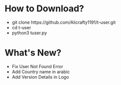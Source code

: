 <h1>How to Download?</h1>
<ul>
  <li>git clone https://github.com/Alicrafty1191/t-user.git</li>
  <li>cd t-user </li>
  <li>python3 tuser.py</li>
</ul>
<h1>What's New?</h1>
<ul>
  <li>Fix User Not Found Error</li>
  <li>Add Country name in arabic</li>
  <li>Add Version Details in Logo</li>
</ul>
